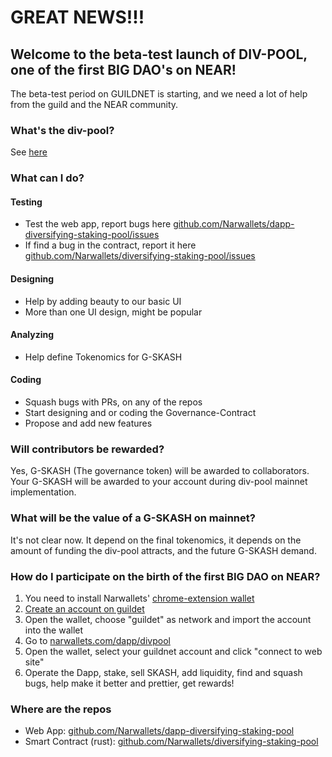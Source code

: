 # GREAT NEWS!!!

## Welcome to the beta-test launch of DIV-POOL, one of the first BIG DAO's on NEAR!

The beta-test period on GUILDNET is starting, and we need a lot of help from the guild and the NEAR community.

### What's the div-pool?

See [here](https://narwallets.github.io/diversifying-staking-pool/)

### What can I do?

#### Testing

* Test the web app, report bugs here [github.com/Narwallets/dapp-diversifying-staking-pool/issues](https://github.com/Narwallets/dapp-diversifying-staking-pool/issues)
* If find a bug in the contract, report it here [github.com/Narwallets/diversifying-staking-pool/issues](https://github.com/Narwallets/diversifying-staking-pool/issues)

#### Designing

* Help by adding beauty to our basic UI 
* More than one UI design, might be popular

#### Analyzing

* Help define Tokenomics for G-SKASH

#### Coding

* Squash bugs with PRs, on any of the repos
* Start designing and or coding the Governance-Contract
* Propose and add new features

### Will contributors be rewarded?

Yes, G-SKASH (The governance token) will be awarded to collaborators. Your G-SKASH will be awarded to your account during div-pool mainnet implementation.

### What will be the value of a G-SKASH on mainnet?

It's not clear now. It depend on the final tokenomics, it depends on the amount of funding the div-pool attracts, and the future G-SKASH demand.

### How do I participate on the birth of the first BIG DAO on NEAR?

1. You need to install Narwallets' [chrome-extension wallet](https://chrome.google.com/webstore/detail/narwallets/bnbmlmjhaohpobnjfifeghjmamjfolnb)
2. [Create an account on guildet](https://wallet.openshards.io/create)
3. Open the wallet, choose "guildet" as network and import the account into the wallet
4. Go to [narwallets.com/dapp/divpool](narwallets.com/dapp/divpool)
5. Open the wallet, select your guildnet account and click "connect to web site"
6. Operate the Dapp, stake, sell SKASH, add liquidity, find and squash bugs, help make it better and prettier, get rewards!

### Where are the repos

*  Web App: [github.com/Narwallets/dapp-diversifying-staking-pool](https://github.com/Narwallets/dapp-diversifying-staking-pool)
*  Smart Contract (rust): [github.com/Narwallets/diversifying-staking-pool](https://github.com/Narwallets/diversifying-staking-pool)
